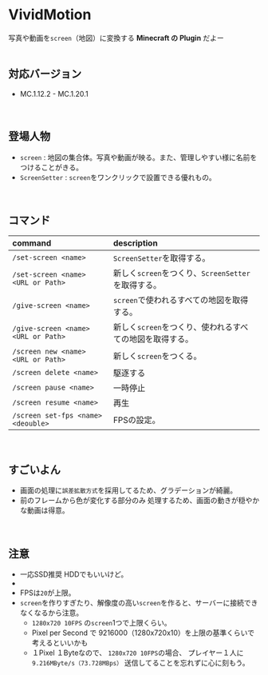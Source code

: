 # VividMotion
写真や動画を`screen`（地図）に変換する **Minecraft の Plugin** だよー
<br><br>

## 対応バージョン
  - MC.1.12.2 - MC.1.20.1
<br>

## 登場人物
  - `screen` : 地図の集合体。写真や動画が映る。また、管理しやすい様に名前をつけることがきる。
  - `ScreenSetter` : `screen`をワンクリックで設置できる優れもの。
<br>

## コマンド
  | command | description |
  | :--- | :--- |
  | `/set-screen <name>` | `ScreenSetter`を取得する。 |
  | `/set-screen <name> <URL or Path>` | 新しく`screen`をつくり、`ScreenSetter`を取得する。 |
  | `/give-screen <name>` | `screen`で使われるすべての地図を取得する。 |
  | `/give-screen <name> <URL or Path>` | 新しく`screen`をつくり、使われるすべての地図を取得する。 |
  | `/screen new <name> <URL or Path>` | 新しく`screen`をつくる。 |
  | `/screen delete <name>` | 駆逐する |
  | `/screen pause <name>` | 一時停止 |
  | `/screen resume <name>` | 再生 |
  | `/screen set-fps <name> <deouble>` | FPSの設定。 |
<br>

## すごいよん
  - 画面の処理に`誤差拡散方式`を採用してるため、グラデーションが綺麗。
  - 前のフレームから色が変化する部分のみ 処理するため、画面の動きが穏やかな動画は得意。
<br>


## 注意
  - 一応SSD推奨 HDDでもいいけど。
  - 
  - FPSは`20`が上限。
  - `screen`を作りすぎたり、解像度の高い`screen`を作ると、サーバーに接続できなくなるから注意。
    - `1280x720 10FPS` の`screen`1つで上限くらい。
    - Pixel per Second で 9216000（1280x720x10）を上限の基準くらいで考えるといいかも
    - １Pixel １Byteなので、 `1280x720 10FPS`の場合、 プレイヤー１人に `9.216MByte/s（73.728MBps）` 送信してることを忘れずに心に刻もう。
<br>

